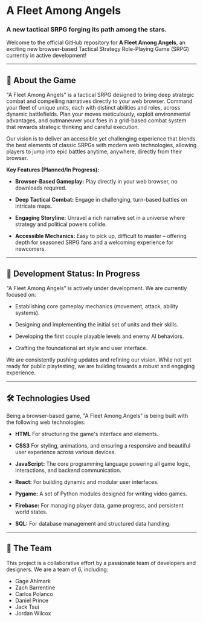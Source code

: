 # A Fleet Among Angels

### A new tactical SRPG forging its path among the stars.

Welcome to the official GitHub repository for **A Fleet Among Angels**, an exciting new browser-based Tactical Strategy Role-Playing Game (SRPG) currently in active development!

---

## 🚀 About the Game

"A Fleet Among Angels" is a tactical SRPG designed to bring deep strategic combat and compelling narratives directly to your web browser. Command your fleet of unique units, each with distinct abilities and roles, across dynamic battlefields. Plan your moves meticulously, exploit environmental advantages, and outmaneuver your foes in a grid-based combat system that rewards strategic thinking and careful execution.

Our vision is to deliver an accessible yet challenging experience that blends the best elements of classic SRPGs with modern web technologies, allowing players to jump into epic battles anytime, anywhere, directly from their browser.

**Key Features (Planned/In Progress):**

* **Browser-Based Gameplay:** Play directly in your web browser, no downloads required.

* **Deep Tactical Combat:** Engage in challenging, turn-based battles on intricate maps.

* **Engaging Storyline:** Unravel a rich narrative set in a universe where strategy and political powers collide.

* **Accessible Mechanics:** Easy to pick up, difficult to master – offering depth for seasoned SRPG fans and a welcoming experience for newcomers.

---

## 🚧 Development Status: In Progress

"A Fleet Among Angels" is actively under development. We are currently focused on:

* Establishing core gameplay mechanics (movement, attack, ability systems).

* Designing and implementing the initial set of units and their skills.

* Developing the first couple playable levels and enemy AI behaviors.

* Crafting the foundational art style and user interface.

We are consistently pushing updates and refining our vision. While not yet ready for public playtesting, we are building towards a robust and engaging experience.

---

## 🛠️ Technologies Used

Being a browser-based game, "A Fleet Among Angels" is being built with the following web technologies:

* **HTML** For structuring the game's interface and elements.

* **CSS3** For styling, animations, and ensuring a responsive and beautiful user experience across various devices.

* **JavaScript:** The core programming language powering all game logic, interactions, and backend communication.

* **React:** For building dynamic and modular user interfaces.

* **Pygame:** A set of Python modules designed for writing video games.

* **Firebase:** For managing player data, game progress, and persistent world states.

* **SQL:** For database management and structured data handling.

---

## 🤝 The Team

This project is a collaborative effort by a passionate team of developers and designers. We are a team of 6, including:

* Gage Ahlmark
* Zach Barrentine
* Carlos Polanco
* Daniel Prince
* Jack Tsui
* Jordan Wilcox

